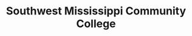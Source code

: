---
layout: repo
title: "Southwest Mississippi Community College"
id: 24183
permalink: repos/24183/
---